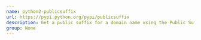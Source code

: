 ```yaml
---
name: python2-publicsuffix
url: https://pypi.python.org/pypi/publicsuffix
description: Get a public suffix for a domain name using the Public Suffix List.
group: None
---
```

